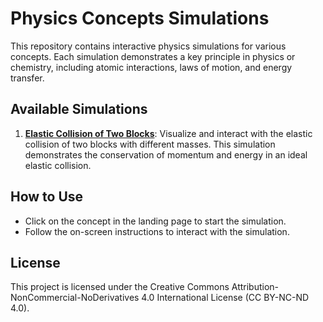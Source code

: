 # Physics Concepts Simulations

This repository contains interactive physics simulations for various concepts. Each simulation demonstrates a key principle in physics or chemistry, including atomic interactions, laws of motion, and energy transfer.

## Available Simulations
1. **[Elastic Collision of Two Blocks](https://your-username.github.io/your-repository-name/elastic-collision)**: Visualize and interact with the elastic collision of two blocks with different masses. This simulation demonstrates the conservation of momentum and energy in an ideal elastic collision.

## How to Use
- Click on the concept in the landing page to start the simulation.
- Follow the on-screen instructions to interact with the simulation.

## License
This project is licensed under the Creative Commons Attribution-NonCommercial-NoDerivatives 4.0 International License (CC BY-NC-ND 4.0).

